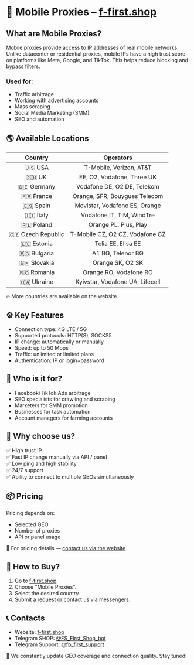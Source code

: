 # 📡 Mobile Proxies – [f-first.shop](https://f-first.shop/en)

## What are Mobile Proxies?
Mobile proxies provide access to IP addresses of real mobile networks.  
Unlike datacenter or residential proxies, mobile IPs have a high trust score on platforms like Meta, Google, and TikTok. This helps reduce blocking and bypass filters.

### Used for:
- Traffic arbitrage
- Working with advertising accounts
- Mass scraping
- Social Media Marketing (SMM)
- SEO and automation

## 🌎 Available Locations
| Country | Operators |
|:-------:|:---------:|
| 🇺🇸 USA | T-Mobile, Verizon, AT&T |
| 🇬🇧 UK | EE, O2, Vodafone, Three UK |
| 🇩🇪 Germany | Vodafone DE, O2 DE, Telekom |
| 🇫🇷 France | Orange, SFR, Bouygues Telecom |
| 🇪🇸 Spain | Movistar, Vodafone ES, Orange |
| 🇮🇹 Italy | Vodafone IT, TIM, WindTre |
| 🇵🇱 Poland | Orange PL, Plus, Play |
| 🇨🇿 Czech Republic | T-Mobile CZ, O2 CZ, Vodafone CZ |
| 🇪🇪 Estonia | Telia EE, Elisa EE |
| 🇧🇬 Bulgaria | A1 BG, Telenor BG |
| 🇸🇰 Slovakia | Orange SK, O2 SK |
| 🇷🇴 Romania | Orange RO, Vodafone RO |
| 🇺🇦 Ukraine | Kyivstar, Vodafone UA, Lifecell |

🔥 More countries are available on the website.

## ⚙️ Key Features
- Connection type: 4G LTE / 5G
- Supported protocols: HTTP(S), SOCKS5
- IP change: automatically or manually
- Speed: up to 50 Mbps
- Traffic: unlimited or limited plans
- Authentication: IP or login+password

## 💼 Who is it for?
- Facebook/TikTok Ads arbitrage
- SEO specialists for crawling and scraping
- Marketers for SMM promotion
- Businesses for task automation
- Account managers for farming accounts

## 🔐 Why choose us?
✅ High trust IP  
✅ Fast IP change manually via API / panel  
✅ Low ping and high stability  
✅ 24/7 support  
✅ Ability to connect to multiple GEOs simultaneously

## 📦 Pricing
Pricing depends on:
- Selected GEO
- Number of proxies
- API or panel usage

💬 For pricing details — [contact us via the website](https://f-first.shop/en).

## 🛒 How to Buy?
1. Go to [f-first.shop](https://f-first.shop/en).
2. Choose "Mobile Proxies".
3. Select the desired country.
4. Submit a request or contact us via messengers.

## 📞 Contacts
- Website: [f-first.shop](https://f-first.shop/en)
- Telegram SHOP: [@FS_First_Shop_bot](https://t.me/FS_First_Shop_bot)
- Telegram Support: [@fb_first_support](https://t.me/fb_first_support)

🔔 We constantly update GEO coverage and connection quality. Stay tuned!
